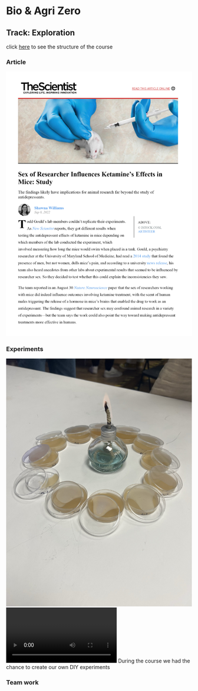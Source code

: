 # Bio & Agri Zero  
## Track: Exploration

click [here](https://fablabbcn.github.io/mdef-docs/academic_year_2022_23/term_1_2022_23/biology_%26_agri_zero_2022_23/) to see the structure of the course  

### Article
![](article.jpg)


### Experiments
![](samples.JPEG)
![](bioplastic.MP4)
During the course we had the chance to create our own DIY experiments
### Team work

